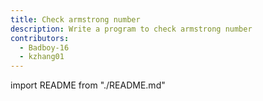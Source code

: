 ```yaml
---
title: Check armstrong number
description: Write a program to check armstrong number
contributors:
  - Badboy-16
  - kzhang01
---
```


import README from "./README.md"

<README />
